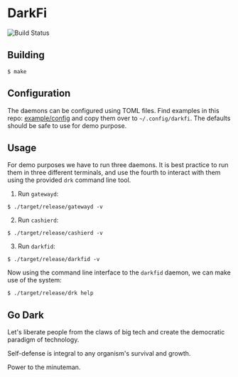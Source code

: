 # DarkFi

![Build Status](https://github.com/darkrenaissance/darkfi/actions/workflows/rust-build.yml/badge.svg)

## Building

```
$ make
```

## Configuration

The daemons can be configured using TOML files. Find examples in
this repo: [example/config](example/config) and copy them over to
`~/.config/darkfi`. The defaults should be safe to use for demo
purpose.

## Usage

For demo purposes we have to run three daemons. It is best practice to
run them in three different terminals, and use the fourth to interact
with them using the provided `drk` command line tool.

1. Run `gatewayd`:

```
$ ./target/release/gatewayd -v
```

2. Run `cashierd`:

```
$ ./target/release/cashierd -v
```

3. Run `darkfid`:

```
$ ./target/release/darkfid -v
```

Now using the command line interface to the `darkfid` daemon, we can
make use of the system:

```
$ ./target/release/drk help
```


## Go Dark

Let's liberate people from the claws of big tech and create the
democratic paradigm of technology.

Self-defense is integral to any organism's survival and growth.

Power to the minuteman.
